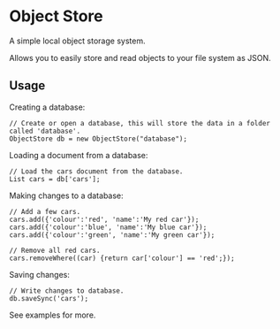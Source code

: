Object Store
==============

A simple local object storage system.

Allows you to easily store and read objects to your file system as JSON.

Usage
-----

Creating a database:

    // Create or open a database, this will store the data in a folder called 'database'.
    ObjectStore db = new ObjectStore("database");
  
Loading a document from a database:

    // Load the cars document from the database.
    List cars = db['cars'];
  
Making changes to a database:

    // Add a few cars.
    cars.add({'colour':'red', 'name':'My red car'});
    cars.add({'colour':'blue', 'name':'My blue car'});
    cars.add({'colour':'green', 'name':'My green car'});
 
    // Remove all red cars.
    cars.removeWhere((car) {return car['colour'] == 'red';});
   
Saving changes:

    // Write changes to database.
    db.saveSync('cars');

See examples for more.